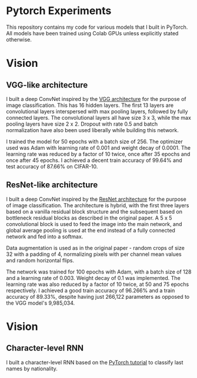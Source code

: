 # Pytorch Experiments

This repository contains my code for various models that I built in PyTorch. All models have been trained using Colab GPUs unless explicitly stated otherwise.

# Vision

## VGG-like architecture

I built a deep ConvNet inspired by the [VGG architecture](https://arxiv.org/abs/1409.1556) for the purpose of image classification. This has 16 hidden layers. The first 13 layers are convolutional layers interspersed with max pooling layers, followed by fully connected layers. The convolutional layers all have size 3 x 3, while the max pooling layers have size 2 x 2. Dropout with rate 0.5 and batch normalization have also been used liberally while building this network.

I trained the model for 50 epochs with a batch size of 256. The optimizer used was Adam with learning rate of 0.001 and weight decay of 0.0001. The learning rate was reduced by a factor of 10 twice, once after 35 epochs and once after 45 epochs. I achieved a decent train accuracy of 99.64% and test accuracy of 87.66% on CIFAR-10.

## ResNet-like architecture

I built a deep ConvNet inspired by the [ResNet architecture](https://arxiv.org/abs/1512.03385) for the purpose of image classification. The architecture is hybrid, with the first three layers based on a vanilla residual block structure and the subsequent based on bottleneck residual blocks as described in the original paper. A 5 x 5 convolutional block is used to feed the image into the main network, and global average pooling is used at the end instead of a fully connected network and fed into a softmax.

Data augmentation is used as in the original paper - random crops of size 32 with a padding of 4, normalizing pixels with per channel mean values and random horizontal flips.

The network was trained for 100 epochs with Adam, with a batch size of 128 and a learning rate of 0.003. Weight decay of 0.1 was implemented. The learning rate was also reduced by a factor of 10 twice, at 50 and 75 epochs respectively. I achieved a good train accuracy of 96.266% and a train accuracy of 89.33%, despite having just 266,122 parameters as opposed to the VGG model's 9,985,034.

# Vision

## Character-level RNN

I built a character-level RNN based on the [PyTorch tutorial](https://pytorch.org/tutorials/intermediate/char_rnn_classification_tutorial.html) to classify last names by nationality. 